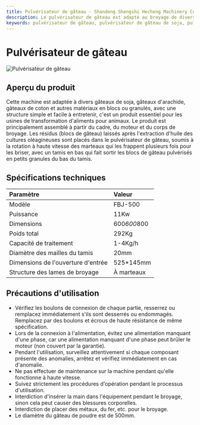 ```yaml
---
title: Pulvérisateur de gâteau - Shandong Shengshi Hecheng Machinery Co., Ltd.
description: Le pulvérisateur de gâteau est adapté au broyage de divers matériaux tels que les gâteaux de soja, les gâteaux d'arachide, les gâteaux de coton, avec une structure simple, facile à entretenir, puissance de 11Kw, capacité de traitement de 1-4Kg/h, lames de broyage à marteaux.
keywords: pulvérisateur de gâteau, pulvérisateur de gâteau de soja, pulvérisateur de gâteau d'arachide, pulvérisateur de gâteau de coton, équipement de pulvérisation, équipement de traitement de gâteau de soja, pulvérisateur d'aliments pour animaux, pulvérisateur de blocs de gâteau, pulvérisateur de gâteau d'huile, équipement de pulvérisation, équipement de pulvérisation de gâteau de soja
---
```


# Pulvérisateur de gâteau
![Pulvérisateur de gâteau](https://i.postimg.cc/HYDYVVHd/image.png?dl=1)
## Aperçu du produit

Cette machine est adaptée à divers gâteaux de soja, gâteaux d'arachide, gâteaux de coton et autres matériaux en blocs ou granulés, avec une structure simple et facile à entretenir, c'est un produit essentiel pour les usines de transformation d'aliments pour animaux. Le produit est principalement assemblé à partir du cadre, du moteur et du corps de broyage. Les résidus (blocs de gâteau) laissés après l'extraction d'huile des cultures oléagineuses sont placés dans le pulvérisateur de gâteau, soumis à la rotation à haute vitesse des marteaux qui les frappent plusieurs fois pour les briser, avec un tamis en bas qui fait sortir les blocs de gâteau pulvérisés en petits granules du bas du tamis.

## Spécifications techniques

| Paramètre     | Valeur           |
| :------------ | :--------------- |
| Modèle        | FBJ-500          |
| Puissance     | 11Kw             |
| Dimensions    | 600*600*800      |
| Poids total   | 292Kg            |
| Capacité de traitement | 1-4Kg/h      |
| Diamètre des mailles du tamis | 20mm       |
| Dimensions de l'ouverture d'entrée | 525*145mm |
| Structure des lames de broyage | À marteaux |

## Précautions d'utilisation

-   Vérifiez les boulons de connexion de chaque partie, resserrez ou remplacez immédiatement s'ils sont desserrés ou endommagés. Remplacez par des boulons et écrous de haute résistance de même spécification.
-   Lors de la connexion à l'alimentation, évitez une alimentation manquant d'une phase, car une alimentation manquant d'une phase peut brûler le moteur (non couvert par la garantie).
-   Pendant l'utilisation, surveillez attentivement si chaque composant présente des anomalies, arrêtez et vérifiez immédiatement en cas d'anomalie.
-   Ne pas effectuer de maintenance sur la machine pendant qu'elle fonctionne à haute vitesse.
-   Suivez strictement les procédures d'opération pendant le processus d'utilisation.
-   Interdiction d'insérer la main dans l'équipement pendant le broyage, sinon cela peut causer des blessures corporelles.
-   Interdiction de placer des métaux, du fer, etc. pour le broyage.
-   Le diamètre du gâteau de poudre est de 500mm.